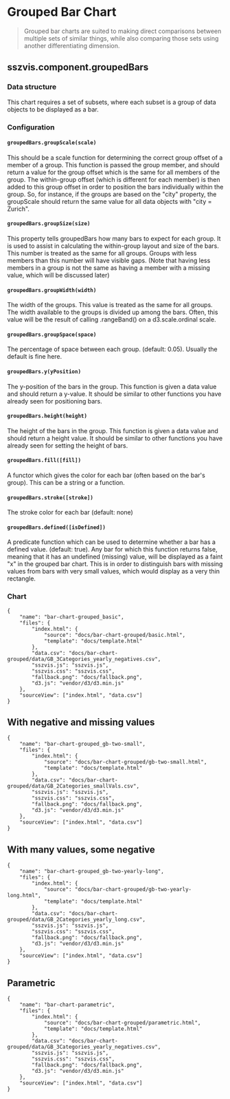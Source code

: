 # Grouped Bar Chart

> Grouped bar charts are suited to making direct comparisons between multiple sets of similar things, while also comparing those sets using another differentiating dimension.

## sszvis.component.groupedBars

### Data structure

This chart requires a set of subsets, where each subset is a group of data objects to be displayed as a bar.

### Configuration


#### `groupedBars.groupScale(scale)`

This should be a scale function for determining the correct group offset of a member of a group. This function is passed the group member, and should return a value for the group offset which is the same for all members of the group. The within-group offset (which is different for each member) is then added to this group offset in order to position the bars individually within the group. So, for instance, if the groups are based on the "city" property, the groupScale should return the same value for all data objects with "city = Zurich".

#### `groupedBars.groupSize(size)`

This property tells groupedBars how many bars to expect for each group. It is used to assist in calculating the within-group layout and size of the bars. This number is treated as the same for all groups. Groups with less members than this number will have visible gaps. (Note that having less members in a group is not the same as having a member with a missing value, which will be discussed later)

#### `groupedBars.groupWidth(width)`

The width of the groups. This value is treated as the same for all groups. The width available to the groups is divided up among the bars. Often, this value will be the result of calling .rangeBand() on a d3.scale.ordinal scale.

#### `groupedBars.groupSpace(space)`

The percentage of space between each group. (default: 0.05). Usually the default is fine here.

#### `groupedBars.y(yPosition)`

The y-position of the bars in the group. This function is given a data value and should return a y-value. It should be similar to other functions you have already seen for positioning bars.

#### `groupedBars.height(height)`

The height of the bars in the group. This function is given a data value and should return a height value. It should be similar to other functions you have already seen for setting the height of bars.

#### `groupedBars.fill([fill])`

A functor which gives the color for each bar (often based on the bar's group). This can be a string or a function.

#### `groupedBars.stroke([stroke])`

The stroke color for each bar (default: none)

#### `groupedBars.defined([isDefined])`

A predicate function which can be used to determine whether a bar has a defined value. (default: true). Any bar for which this function returns false, meaning that it has an undefined (missing) value, will be displayed as a faint "x" in the grouped bar chart. This is in order to distinguish bars with missing values from bars with very small values, which would display as a very thin rectangle.


### Chart

```project
{
    "name": "bar-chart-grouped_basic",
    "files": {
        "index.html": {
            "source": "docs/bar-chart-grouped/basic.html",
            "template": "docs/template.html"
        },
        "data.csv": "docs/bar-chart-grouped/data/GB_3Categories_yearly_negatives.csv",
        "sszvis.js": "sszvis.js",
        "sszvis.css": "sszvis.css",
        "fallback.png": "docs/fallback.png",
        "d3.js": "vendor/d3/d3.min.js"
    },
    "sourceView": ["index.html", "data.csv"]
}
```

## With negative and missing values

```project
{
    "name": "bar-chart-grouped_gb-two-small",
    "files": {
        "index.html": {
            "source": "docs/bar-chart-grouped/gb-two-small.html",
            "template": "docs/template.html"
        },
        "data.csv": "docs/bar-chart-grouped/data/GB_2Categories_smallVals.csv",
        "sszvis.js": "sszvis.js",
        "sszvis.css": "sszvis.css",
        "fallback.png": "docs/fallback.png",
        "d3.js": "vendor/d3/d3.min.js"
    },
    "sourceView": ["index.html", "data.csv"]
}
```

## With many values, some negative

```project
{
    "name": "bar-chart-grouped_gb-two-yearly-long",
    "files": {
        "index.html": {
            "source": "docs/bar-chart-grouped/gb-two-yearly-long.html",
            "template": "docs/template.html"
        },
        "data.csv": "docs/bar-chart-grouped/data/GB_2Categories_yearly_long.csv",
        "sszvis.js": "sszvis.js",
        "sszvis.css": "sszvis.css",
        "fallback.png": "docs/fallback.png",
        "d3.js": "vendor/d3/d3.min.js"
    },
    "sourceView": ["index.html", "data.csv"]
}
```

## Parametric 

```project
{
    "name": "bar-chart-parametric",
    "files": {
        "index.html": {
            "source": "docs/bar-chart-grouped/parametric.html",
            "template": "docs/template.html"
        },
        "data.csv": "docs/bar-chart-grouped/data/GB_3Categories_yearly_negatives.csv",
        "sszvis.js": "sszvis.js",
        "sszvis.css": "sszvis.css",
        "fallback.png": "docs/fallback.png",
        "d3.js": "vendor/d3/d3.min.js"
    },
    "sourceView": ["index.html", "data.csv"]
}
```
